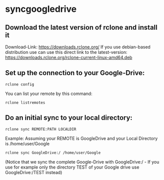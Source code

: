 # syncgoogledrive

## Download the latest version of rclone and install it

Download-Link:
https://downloads.rclone.org/
If you use debian-based distribution use can use this direct link to the latest-version:
https://downloads.rclone.org/rclone-current-linux-amd64.deb

## Set up the connection to your Google-Drive:

`rclone config`

You can list your remote by this command:

`rclone listremotes`

## Do an initial sync to your local directory:

`rclone sync REMOTE:PATH LOCALDIR`

Example:
Assuming your REMOTE is GoogleDrive and your Local Directory is /home/user/Google

`rclone sync GoogleDrive:/ /home/user/Google`

(Notice that we sync the complete Google-Drive with GoogleDrive:/ - If you use for example only the directory TEST of your Google drive use GoogleDrive:/TEST instead)


